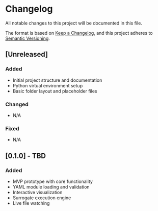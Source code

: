 <!-- Verified on 2025-07-30 by Claude -->
<!-- Purpose: Project version history and change tracking -->

# Changelog

All notable changes to this project will be documented in this file.

The format is based on [Keep a Changelog](https://keepachangelog.com/en/1.0.0/),
and this project adheres to [Semantic Versioning](https://semver.org/spec/v2.0.0.html).

## [Unreleased]

### Added
- Initial project structure and documentation
- Python virtual environment setup
- Basic folder layout and placeholder files

### Changed
- N/A

### Fixed
- N/A

## [0.1.0] - TBD

### Added
- MVP prototype with core functionality
- YAML module loading and validation
- Interactive visualization
- Surrogate execution engine
- Live file watching 